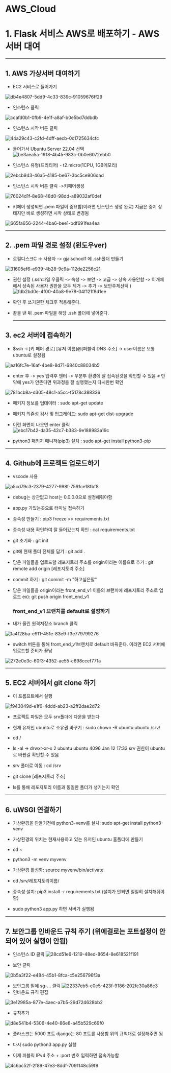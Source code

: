 # AWS_Cloud
# 1. Flask 서비스 AWS로 배포하기 - AWS 서버 대여

---

## 1. AWS 가상서버 대여하기

- EC2 서비스로 들어가기 
  
  

 ![db4e4807-5dd9-4c33-839c-91059676ff29](https://github.com/Technician-for-AI-Speech-Service/AI_Modeling/assets/112459716/f9c105b2-ff3e-48a5-8770-c15a1ab72a29)




- 인스턴스 클릭
  
  

![ccafd0b1-0fb9-4e1f-a8af-b0e5bd7ddbdb](https://github.com/Technician-for-AI-Speech-Service/AI_Modeling/assets/112459716/b86413a4-926b-4119-b23e-6c472a87167a)



- 인스턴스 시작 버튼 클릭 
  
  

![44a29c43-c2fd-4dff-aecb-0c1725634cfc](https://github.com/Technician-for-AI-Speech-Service/AI_Modeling/assets/112459716/f4cc68d9-eb45-494f-bb25-268debfd3d4f)

- 들어가서 Ubuntu Server 22.04 선택
![be3aea5a-1918-4b45-983c-0b0e6072ebb0](https://github.com/Technician-for-AI-Speech-Service/AI_Modeling/assets/112459716/d8b851e4-4b94-42ad-bcfe-b6ef0d29ecf5)
  
  

- 인스턴스 유형(프리티어) - t2.micro(1CPU, 1GB메모리)
  
  

![2ebcb943-46a5-4185-be67-3bc5ce906dad](https://github.com/Technician-for-AI-Speech-Service/AI_Modeling/assets/112459716/7288860b-6ca5-4d72-b191-e38e21c2df4f)



- 인스턴스 시작 버튼 클릭 ->키패어생성
  
  

![76024d1f-8e68-48d0-98dd-a89032af0def](https://github.com/Technician-for-AI-Speech-Service/AI_Modeling/assets/112459716/d048ea48-ea9b-4785-a2cd-bf944957f3e0)




- 키페어 생성되면 .pem 파일이 중요함(이러면 인스턴스 생성 완료) 지금은 중지 상태지만 바로 생성하면 시작 상태로 변경됨
  
  

![665fa656-2244-4ba6-bee1-bdf691fea4ea](https://github.com/Technician-for-AI-Speech-Service/AI_Modeling/assets/112459716/44fa9a28-50a6-4f64-b9ef-b0c10479a2f1)

---

## 2. .pem 파일 경로 설정 (윈도우ver)

- 로컬디스크C -> 사용자 -> gjaischool1 에 .ssh폴더 만들기

![31605ef6-e939-4b28-9c9a-112de2256c21](https://github.com/Technician-for-AI-Speech-Service/AI_Modeling/assets/112459716/561dee92-3037-45db-ae19-f4359e5adbe6)



- 권한 설정 (.ssh파일 우클릭 -> 속성 -> 보안 -> 고급 -> 상속 사용안함 -> 이개체에서 상속된 사용자 권한을 모두 제거 -> 추가 -> 보안주체선택 )
![fdb2bd0e-4f00-40a8-9e78-04f121f8d1ee](https://github.com/Technician-for-AI-Speech-Service/AI_Modeling/assets/112459716/416f3239-ec0f-4875-8a99-6c0b009e4568)

- 확인 후 쓰기권한 체크후 적용해준다.

- 끝을 낸 뒤 .pem 파일을 해당 .ssh 폴더에 넣어준다.
  
  --- 

## 3. ec2 서버에 접속하기

- $ssh -i [키 페어 경로] [유저 이름]@[퍼블릭 DNS 주소]  -> user이름은 보통 ubuntu로 설정됨 

![ea16fc7e-16af-4be8-8d71-6840c88034b5](https://github.com/Technician-for-AI-Speech-Service/AI_Modeling/assets/112459716/06147ddd-0e0b-4c70-a70a-4486f2ec5b0b)



- enter 후 -> yes 입력후 엔터 -> 우분투 환경에 잘 접속된것을 확인할 수 있음 *※* 만약에 yes가 안뜬다면  위과정을 잘 실행했는지 다시한번 확인
  
  

![781bcb8a-d305-48c1-a5cc-f5178c388336](https://github.com/Technician-for-AI-Speech-Service/AI_Modeling/assets/112459716/0655231a-73af-4aa7-b333-7070488a56da)

- 패키지 정보를 업데이터 : sudo apt-get update

- 패키지 의존성 검사 및 업그레이드: sudo apt-get dist-upgrade

- 이런 화면이 나오면 enter 클릭
![ebc17b42-da35-42c7-b383-9e188983a19c](https://github.com/Technician-for-AI-Speech-Service/AI_Modeling/assets/112459716/e71db781-9ca3-49aa-900a-b39e7c90ad14)

- python3 패키지 매니저(pip3) 설치 : sudo apt-get install python3-pip

---

## 4. Github에 프로젝트 업로드하기

- vscode 사용 
  
![a5cd79c3-2379-4277-998f-7591ce18fbf8](https://github.com/Technician-for-AI-Speech-Service/AI_Modeling/assets/112459716/1501f5df-56ca-446e-857f-1097e00f8419)


- debug는 상관없고 host는 0.0.0.0으로 설정해줘야함 

- app.py 가있는곳으로 터미널 접속하기 

- 종속성 만들기 : pip3 freeze >> requirements.txt

- 종속성 내용 확인하여 잘 들어갔는지 확인 : cat requirements.txt

- git 초기화 : git init 

- git에 현재 폴더 전체를 담기 : git add .

- 담은 파일들을 업로드할 레포지토리 주소를 origin이라는 이름으로 추가 : git remote add origin [레포지토리 주소]

- commit 하기 : git commit -m "하고싶은말"

- 담은 파일들을 origin이라는  front_end_v1 이름의 브랜치에 레포지토리 주소로 업로드 ex):  git push origin front_end_v1
  
  ### front_end_v1 브랜치를 default로 설정하기

- 내가 올린 원격저장소 branch 클릭

![1a4f28ba-e911-451e-83e9-f3e779799276](https://github.com/Technician-for-AI-Speech-Service/AI_Modeling/assets/112459716/e6b5b597-9435-4bf4-87cf-74c098838a20)

- switch 버튼을 통해 front_end_v1브랜치로 default 바꿔준다. 이러면 EC2 서버에 업로드할 준비가 끝남
  
  

![272e0e3c-60f3-4352-ae55-c698ccef771a](https://github.com/Technician-for-AI-Speech-Service/AI_Modeling/assets/112459716/a2c78855-cdac-4dfc-b34e-52cc5ae0c952)

---

## 5. EC2 서버에서 git clone 하기

- 이 프롬프트에서 실행

![f943049d-e1f0-4ddd-ab23-a2ff2dae2d72](https://github.com/Technician-for-AI-Speech-Service/AI_Modeling/assets/112459716/1706d4cf-7ebc-4b30-aee5-e5a4075cb944)


- 프로젝트 파일은 모두 srv폴더에 다운을 받는다 

- 현재 유저인 ubuntu로 소유권 바꾸기 : sudo chown -R ubuntu:ubuntu /srv/

- cd /

- ls -al -> drwxr-xr-x 2 ubuntu ubuntu 4096 Jan 12 17:33 srv 권한이 ubuntu로 바뀐걸 확인할 수 있음

- srv 폴더로 이동 : cd /srv

- git clone [레포지토리 주소]

- ls를 통해 레포지토리 이름과 동일한 폴더가 생기는지 확인 

---

## 6. uWSGI 연결하기

- 가상환경을 만들기전에 python3-venv를 설치: sudo apt-get install python3-venv

- 가상환경의 위치는 현재사용하고 있는 유저인 ubuntu 홈폴더에 만들기

- cd ~

- python3 -m venv myvenv

- 가상환경 활성화: source myvenv/bin/activate

- cd /srv/레포지토리이름/

- 종속성 설치: pip3 install -r requirements.txt (설치가 안되면 일일히 설치해줘야함)

- sudo python3 app.py 하면 서버가 실행됨 

---

## 7. 보안그룹 인바운드 규칙 주기 (위에걸로는 포트설정이 안되어 있어 실행이 안됨)

- 인스턴스 ID 클릭
![28cd51e6-1219-48ed-8654-8e618521f191](https://github.com/Technician-for-AI-Speech-Service/AI_Modeling/assets/112459716/251147a9-ae94-4924-8a40-f33a6495b70b)


- 보안 클릭

![0b5a3f22-e484-45b1-8fca-c5e256796f3a](https://github.com/Technician-for-AI-Speech-Service/AI_Modeling/assets/112459716/187b0ab2-564f-408b-a59a-d7ba15c231ab)


- 보안그룹 밑에 sg-... 클릭
![22337eb5-c0e5-423f-9186-202fc30a86c3](https://github.com/Technician-for-AI-Speech-Service/AI_Modeling/assets/112459716/4597310f-3815-43f7-a4e4-47ab51bcafd5)
- 인바운드 규칙 편집 

![3e12985a-877e-4aec-a7b5-29d724628bb2](https://github.com/Technician-for-AI-Speech-Service/AI_Modeling/assets/112459716/e1bcb842-94f5-4257-8666-2c9236d9823a)


- 규칙추가

![d8e541b4-5306-4e40-86e8-a45b529c69f0](https://github.com/Technician-for-AI-Speech-Service/AI_Modeling/assets/112459716/c81bcae8-d117-4d2e-80ad-701beb60dbc3)

- 플라스크는 5000 포트 django는 80 포트를 사용함 위의 규칙대로 설정해주면 됨

- 다시 sudo python3 app.py 실행 

- 이제 퍼블릭 IPv4 주소 + :port 번호 입력하면 접속가능함 

![4c6ac52f-2f89-47e3-8ddf-7091148c59f9](https://github.com/Technician-for-AI-Speech-Service/AI_Modeling/assets/112459716/ac36689d-ab79-40b3-9724-b9ab4f5fc55c)
